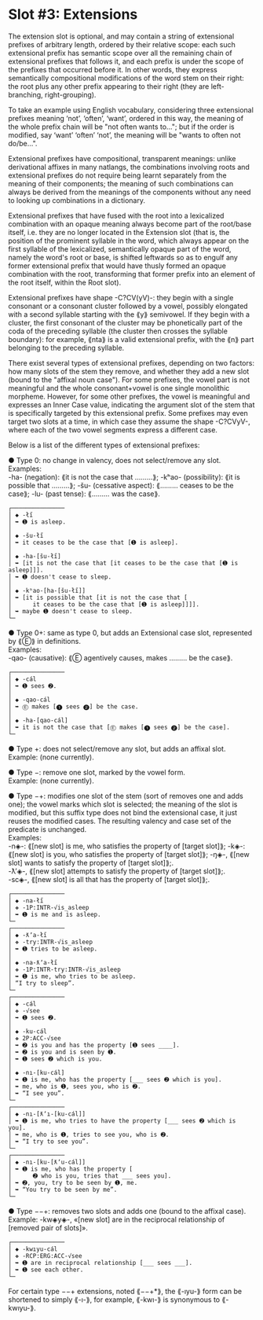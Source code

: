 # Slot #3: Extensions

The extension slot is optional, and may contain a string of extensional prefixes of arbitrary length, ordered by their relative scope: each such extensional prefix has semantic scope over all the remaining chain of extensional prefixes that follows it, and each prefix is under the scope of the prefixes that occurred before it. In other words, they express semantically compositional modifications of the word stem on their right: the root plus any other prefix appearing to their right (they are left-branching, right-grouping).  
  
To take an example using English vocabulary, considering three extensional prefixes meaning ‘not’, ‘often’, ‘want’, ordered in this way, the meaning of the whole prefix chain will be "not often wants to…"; but if the order is modified, say ‘want’ ‘often’ ‘not’, the meaning will be "wants to often not do/be…".  
  
Extensional prefixes have compositional, transparent meanings: unlike derivational affixes in many natlangs, the combinations involving roots and extensional prefixes do not require being learnt separately from the meaning of their components; the meaning of such combinations can always be derived from the meanings of the components without any need to looking up combinations in a dictionary.  
  
Extensional prefixes that have fused with the root into a lexicalized combination with an opaque meaning always become part of the root/base itself, i.e. they are no longer located in the Extension slot (that is, the position of the prominent syllable in the word, which always appear on the first syllable of the lexicalized, semantically opaque part of the word, namely the word's root or base, is shifted leftwards so as to engulf any former extensional prefix that would have thusly formed an opaque combination with the root, transforming that former prefix into an element of the root itself, within the Root slot).  
  
Extensional prefixes have shape -C?CV(yV)-: they begin with a single consonant or a consonant cluster followed by a vowel, possibly elongated with a second syllable starting with the ⟪y⟫ semivowel. If they begin with a cluster, the first consonant of the cluster may be phonetically part of the coda of the preceding syllable (the cluster then crosses the syllable boundary): for example, ⟪nta⟫ is a valid extensional prefix, with the ⟪n⟫ part belonging to the preceding syllable.  
  
There exist several types of extensional prefixes, depending on two factors: how many slots of the stem they remove, and whether they add a new slot (bound to the "affixal noun case"). For some prefixes, the vowel part is not meaningful and the whole consonant+vowel is one single monolithic morpheme. However, for some other prefixes, the vowel is meaningful and expresses an Inner Case value, indicating the argument slot of the stem that is specifically targeted by this extensional prefix. Some prefixes may even target two slots at a time, in which case they assume the shape -C?CVyV-, where each of the two vowel segments express a different case.  
  
Below is a list of the different types of extensional prefixes:  
  
● Type 0: no change in valency, does not select/remove any slot.  
  Examples:  
  -ha- (negation): ⟪it is not the case that ………⟫;
  -kʰao- (possibility): ⟪it is possible that ………⟫;
  -šu- (cessative aspect): ⟪……… ceases to be the case⟫;
  -lu- (past tense): ⟪……… was the case⟫.


```
┌───────────────
│ ◆ -łı̋
│ ➥ ➊ is asleep.
│ 
│ ◆ -šu-łı̋
│ ➥ it ceases to be the case that [➊ is asleep].
│ 
│ ◆ -ha-[šu-łı̋]
│ ➥ [it is not the case that [it ceases to be the case that [➊ is asleep]]].
│ ➥ ➊ doesn't cease to sleep.
│ 
│ ◆ -kʰao-[ha-[šu-łı̋]]
│ ➥ [it is possible that [it is not the case that [
│      it ceases to be the case that [➊ is asleep]]]].
│ ➥ maybe ➊ doesn't cease to sleep.
└─
```

● Type 0+: same as type 0, but adds an Extensional case slot, represented by ⟪Ⓔ⟫ in definitions.  
  Examples:  
  -qao- (causative): ⟪Ⓔ agentively causes, makes ……… be the case⟫.

```
┌───────────────
│ ◆ -cál
│ ➥ ➊ sees ➋.
│ 
│ ◆ -qao-cál
│ ➥ Ⓔ makes [➊ sees ➋] be the case.
│ 
│ ◆ -ha-[qao-cál]
│ ➥ it is not the case that [Ⓔ makes [➊ sees ➋] be the case].
└─
```
  
● Type +: does not select/remove any slot, but adds an affixal slot.  
  Example: (none currently).  
  
● Type −: remove one slot, marked by the vowel form.  
  Example: (none currently).  
  
● Type −+: modifies one slot of the stem (sort of removes one and adds one); the vowel marks which slot is selected; the meaning of the slot is modified, but this suffix type does not bind the extensional case, it just reuses the modified cases. The resulting valency and case set of the predicate is unchanged.  
  Examples:  
  -n◈-: ⟪[new slot] is me, who satisfies the property of [target slot]⟫;
  -k◈-: ⟪[new slot] is you, who satisfies the property of [target slot]⟫;
  -ŋ◈-, ⟪[new slot] wants to satisfy the property of [target slot]⟫;.  
  -ƛʼ◈-, ⟪[new slot] attempts to satisfy the property of [target slot]⟫;.  
  -sc◈-, ⟪[new slot] is all that has the property of [target slot]⟫;.  
  
  
```
┌───────────────
│ ◆ -na-łı̋
│ ❖ -1P:INTR-√is_asleep
│ ➥ ➊ is me and is asleep.
└─
┌───────────────
│ ◆ -ƛʼa-łı̋
│ ❖ -try:INTR-√is_asleep
│ ➥ ➊ tries to be asleep.
│ 
│ ◆ -na-ƛʼa-łı̋
│ ❖ -1P:INTR-try:INTR-√is_asleep
│ ➥ ➊ is me, who tries to be asleep.
│ “I try to sleep”.
└─
┌───────────────
│ ◆ -cál
│ ❖ -√see
│ ➥ ➊ sees ➋.
│ 
│ ◆ -ku-cál
│ ❖ 2P:ACC-√see
│ ➥ ➋ is you and has the property [➊ sees ____].
│ ➥ ➋ is you and is seen by ➊.
│ ➥ ➊ sees ➋ which is you.
│ 
│ ◆ -nı-[ku-cál]
│ ➥ ➊ is me, who has the property [___ sees ➋ which is you].
│ ➥ me, who is ➊, sees you, who is ➋.
│ ➥ “I see you”.
└─
┌───────────────
│ ◆ -nı-[ƛʼı-[ku-cál]]
│ ➥ ➊ is me, who tries to have the property [___ sees ➋ which is you].
│ ➥ me, who is ➊, tries to see you, who is ➋.
│ ➥ “I try to see you”.
└─
┌───────────────
│ ◆ -nı-[ku-[ƛʼu-cál]]
│ ➥ ➊ is me, who has the property [
│      ➋ who is you, tries that ___ sees you].
│ ➥ ➋, you, try to be seen by ➊, me.
│ ➥ “You try to be seen by me”.
└─
```

● Type −−+: removes two slots and adds one (bound to the affixal case).  
  Example: -kw◈y◈-, «[new slot] are in the reciprocal relationship of [removed pair of slots]».   

```
┌───────────────
│ ◆ -kwıyu-cál
│ ❖ -RCP:ERG:ACC-√see
│ ➥ ➊ are in reciprocal relationship [___ sees ___].
│ ➥ ➊ see each other.
└─
```

For certain type −−+ extensions, noted ⟪−−+*⟫, 
the ⟪-ıyu-⟫ form can be shortened to simply ⟪-ı-⟫, for example, ⟪-kwı-⟫ is synonymous to ⟪-kwıyu-⟫.


